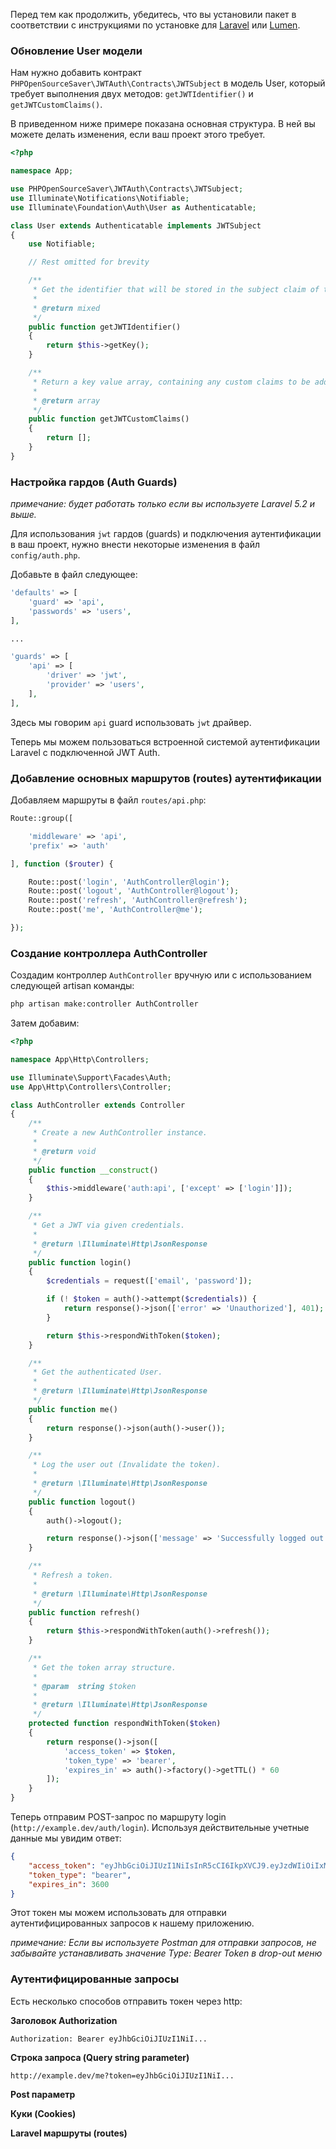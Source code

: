 Перед тем как продолжить, убедитесь, что вы установили пакет в соответствии с инструкциями по установке для
[Laravel](laravel-installation-ru.md) или [Lumen](lumen-installation).

### Обновление User модели

Нам нужно добавить контракт `PHPOpenSourceSaver\JWTAuth\Contracts\JWTSubject` в модель User,
который требует выполнения двух методов: `getJWTIdentifier()` и `getJWTCustomClaims()`.

В приведенном ниже примере показана основная структура. В ней вы можете делать изменения, если ваш проект этого требует.

```php
<?php

namespace App;

use PHPOpenSourceSaver\JWTAuth\Contracts\JWTSubject;
use Illuminate\Notifications\Notifiable;
use Illuminate\Foundation\Auth\User as Authenticatable;

class User extends Authenticatable implements JWTSubject
{
    use Notifiable;

    // Rest omitted for brevity

    /**
     * Get the identifier that will be stored in the subject claim of the JWT.
     *
     * @return mixed
     */
    public function getJWTIdentifier()
    {
        return $this->getKey();
    }

    /**
     * Return a key value array, containing any custom claims to be added to the JWT.
     *
     * @return array
     */
    public function getJWTCustomClaims()
    {
        return [];
    }
}
```

### Настройка гардов (Auth Guards)

*примечание: будет работать только если вы используете Laravel 5.2 и выше.*

Для использования `jwt` гардов (guards) и подключения аутентификации в ваш проект, нужно внести некоторые изменения в файл `config/auth.php`.

Добавьте в файл следующее:

```php
'defaults' => [
    'guard' => 'api',
    'passwords' => 'users',
],

...

'guards' => [
    'api' => [
        'driver' => 'jwt',
        'provider' => 'users',
    ],
],
```

Здесь мы говорим `api` guard использовать `jwt` драйвер. <br>

Теперь мы можем пользоваться встроенной системой аутентификации Laravel с подключенной JWT Auth.


### Добавление основных маршрутов (routes) аутентификации

Добавляем маршруты в файл `routes/api.php`:

```php
Route::group([

    'middleware' => 'api',
    'prefix' => 'auth'

], function ($router) {

    Route::post('login', 'AuthController@login');
    Route::post('logout', 'AuthController@logout');
    Route::post('refresh', 'AuthController@refresh');
    Route::post('me', 'AuthController@me');

});
```

### Создание контроллера AuthController

Создадим контроллер `AuthController` вручную или с использованием следующей artisan команды:

```bash
php artisan make:controller AuthController
```

Затем добавим:

```php
<?php

namespace App\Http\Controllers;

use Illuminate\Support\Facades\Auth;
use App\Http\Controllers\Controller;

class AuthController extends Controller
{
    /**
     * Create a new AuthController instance.
     *
     * @return void
     */
    public function __construct()
    {
        $this->middleware('auth:api', ['except' => ['login']]);
    }

    /**
     * Get a JWT via given credentials.
     *
     * @return \Illuminate\Http\JsonResponse
     */
    public function login()
    {
        $credentials = request(['email', 'password']);

        if (! $token = auth()->attempt($credentials)) {
            return response()->json(['error' => 'Unauthorized'], 401);
        }

        return $this->respondWithToken($token);
    }

    /**
     * Get the authenticated User.
     *
     * @return \Illuminate\Http\JsonResponse
     */
    public function me()
    {
        return response()->json(auth()->user());
    }

    /**
     * Log the user out (Invalidate the token).
     *
     * @return \Illuminate\Http\JsonResponse
     */
    public function logout()
    {
        auth()->logout();

        return response()->json(['message' => 'Successfully logged out']);
    }

    /**
     * Refresh a token.
     *
     * @return \Illuminate\Http\JsonResponse
     */
    public function refresh()
    {
        return $this->respondWithToken(auth()->refresh());
    }

    /**
     * Get the token array structure.
     *
     * @param  string $token
     *
     * @return \Illuminate\Http\JsonResponse
     */
    protected function respondWithToken($token)
    {
        return response()->json([
            'access_token' => $token,
            'token_type' => 'bearer',
            'expires_in' => auth()->factory()->getTTL() * 60
        ]);
    }
}
```

Теперь отправим POST-запрос по маршруту login (`http://example.dev/auth/login`). Используя действительные учетные данные мы увидим ответ:

```json
{
    "access_token": "eyJhbGciOiJIUzI1NiIsInR5cCI6IkpXVCJ9.eyJzdWIiOiIxMjM0NTY3ODkwIiwibmFtZSI6IkpvaG4gRG9lIiwiYWRtaW4iOnRydWV9.TJVA95OrM7E2cBab30RMHrHDcEfxjoYZgeFONFh7HgQ",
    "token_type": "bearer",
    "expires_in": 3600
}
```

Этот токен мы можем использовать для отправки аутентифицированных запросов к нашему приложению.

*примечание: Если вы используете Postman для отправки запросов, не забывайте устанавливать значение Type: Bearer Token в drop-out меню*
### Аутентифицированные запросы

Есть несколько способов отправить токен через http:

**Заголовок Authorization**

`Authorization: Bearer eyJhbGciOiJIUzI1NiI...`

**Строка запроса (Query string parameter)**

`http://example.dev/me?token=eyJhbGciOiJIUzI1NiI...`

**Post параметр**

**Куки (Cookies)**

**Laravel маршруты (routes)**

